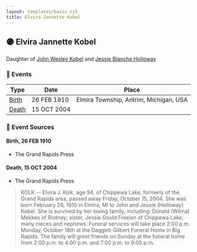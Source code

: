 ```yaml
---
layout: templates/basic.njk
title: Elvira Jannette Kobel
---
```

## 🟣 Elvira Jannette Kobel

Daughter of [John Wesley Kobel](/people/2/24649136) and [Jessie Blanche Holloway](/people/2/29242864)

### 📆 Events

Type | Date | Place
------ | ------ | ------
[Birth](#event-4ba68400-3a9c-48e5-93f4-f8cfadf66000) | 26 FEB 1910 | Elmira Township, Antrim, Michigan, USA
[Death](#event-81ed712a-811b-4463-9562-a17b196bde1f) | 15 OCT 2004 |

### 📰 Event Sources

#### <a id="event-4ba68400-3a9c-48e5-93f4-f8cfadf66000"></a> Birth, 26 FEB 1910
* The Grand Rapids Press

#### <a id="event-81ed712a-811b-4463-9562-a17b196bde1f"></a> Death, 15 OCT 2004
* The Grand Rapids Press
>   
  > KOLK -- Elvira J. Kolk, age 94, of Chippewa Lake, formerly of the Grand Rapids area, passed away Friday, October 15, 2004. She was born February 26, 1910 in Elmira, MI to John and Jessie (Holloway) Kobel. She is survived by her loving family, including: Donald (Wilma) Mekkes of Rodney; sister, Jessie Gould Freelan of Chippewa Lake; many nieces and nephews. Funeral services will take place 2:00 p.m. Monday, October 18th at the Daggett-Gilbert Funeral Home in Big Rapids. The family will greet friends on Sunday at the funeral home from 2:00 p.m. to 4:00 p.m. and 7:00 p.m. to 9:00 p.m.